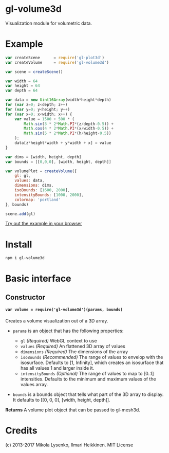 gl-volume3d
=====================
Visualization module for volumetric data.

# Example

```javascript
var createScene      = require('gl-plot3d')
var createVolume     = require('gl-volume3d')

var scene = createScene()

var width = 64
var height = 64
var depth = 64

var data = new Uint16Array(width*height*depth)
for (var z=0; z<depth; z++)
for (var y=0; y<height; y++)
for (var x=0; x<width; x++) {
	var value = 1500 + 500 * (
		Math.sin(3 * 2*Math.PI*(z/depth-0.5)) +
		Math.cos(4 * 2*Math.PI*(x/width-0.5)) +
		Math.sin(5 * 2*Math.PI*(h/height-0.5))
	);
	data[z*height*width + y*width + x] = value
}

var dims = [width, height, depth]
var bounds = [[0,0,0], [width, height, depth]]

var volumePlot = createVolume({
	gl: gl,
	values: data,
	dimensions: dims,
	isoBounds: [1600, 2000],
	intensityBounds: [1000, 2000],
	colormap: 'portland'
}, bounds)

scene.add(gl)
```

[Try out the example in your browser](http://gl-vis.github.io/gl-volume3d/)

# Install

```
npm i gl-volume3d
```

# Basic interface

## Constructor

#### `var volume = require('gl-volume3d')(params, bounds)`
Creates a volume visualization out of a 3D array.

* `params` is an object that has the following properties:

	+ `gl` *(Required)* WebGL context to use
    + `values` *(Required)* An flattened 3D array of values
    + `dimensions` *(Required)* The dimensions of the array
    + `isoBounds` *(Recommended)* The range of values to envelop with the isosurface. Defaults to [1, Infinity], which creates an isosurface that has all values 1 and larger inside it.
    + `intensityBounds` *(Optional)* The range of values to map to [0..1] intensities. Defaults to the minimum and maximum values of the values array.

* `bounds` is a bounds object that tells what part of the 3D array to display. It defaults to [[0, 0, 0], [width, height, depth]].

**Returns** A volume plot object that can be passed to gl-mesh3d.

# Credits
(c) 2013-2017 Mikola Lysenko, Ilmari Heikkinen. MIT License
